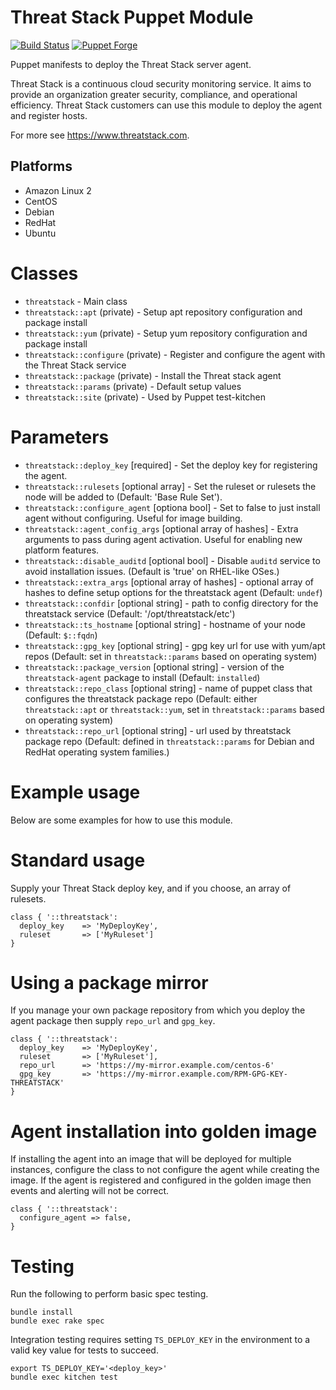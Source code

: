 Threat Stack Puppet Module
================

[![Build Status](https://travis-ci.org/threatstack/threatstack-puppet.svg?branch=master)][travis]
[![Puppet Forge](http://img.shields.io/puppetforge/v/threatstack/threatstack.svg)][module]

[travis]: https://travis-ci.org/threatstack/threatstack-puppet
[module]: https://forge.puppetlabs.com/threatstack/threatstack

Puppet manifests to deploy the Threat Stack server agent.

Threat Stack is a continuous cloud security monitoring service. It aims to provide an organization greater security, compliance, and operational efficiency.  Threat Stack customers can use this module to deploy the agent and register hosts.

For more see https://www.threatstack.com.

Platforms
---------

* Amazon Linux 2
* CentOS
* Debian
* RedHat
* Ubuntu

Classes
=======

* `threatstack` - Main class
* `threatstack::apt` (private) - Setup apt repository configuration and package install
* `threatstack::yum` (private) - Setup yum repository configuration and package install
* `threatstack::configure` (private) - Register and configure the agent with the Threat Stack service
* `threatstack::package` (private) - Install the Threat stack agent
* `threatstack::params` (private) - Default setup values
* `threatstack::site` (private) - Used by Puppet test-kitchen

Parameters
=====

* `threatstack::deploy_key` [required] - Set the deploy key for registering the agent.
* `threatstack::rulesets` [optional array] - Set the ruleset or rulesets the node will be added to (Default: 'Base Rule Set').
* `threatstack::configure_agent` [optiona bool] - Set to false to just install agent without configuring. Useful for image building.
* `threatstack::agent_config_args` [optional array of hashes] - Extra arguments to pass during agent activation. Useful for enabling new platform features.
* `threatstack::disable_auditd` [optional bool] - Disable `auditd` service to avoid installation issues. (Default is 'true' on RHEL-like OSes.)
* `threatstack::extra_args` [optional array of hashes] - optional array of hashes to define setup options for the threatstack agent (Default: `undef`)
* `threatstack::confdir` [optional string] - path to config directory for the threatstack service (Default: '/opt/threatstack/etc')
* `threatstack::ts_hostname` [optional string] - hostname of your node (Default: `$::fqdn`)
* `threatstack::gpg_key` [optional string] - gpg key url for use with yum/apt repos (Default: set in `threatstack::params` based on operating system)
* `threatstack::package_version` [optional string] - version of the `threatstack-agent` package to install (Default: `installed`)
* `threatstack::repo_class` [optional string] - name of puppet class that configures the threatstack package repo (Default: either `threatstack::apt` or `threatstack::yum`, set in `threatstack::params` based on operating system)
* `threatstack::repo_url` [optional string] - url used by threatstack package repo (Default: defined in `threatstack::params` for Debian and RedHat operating system families.)

Example usage
=====
Below are some examples for how to use this module.

Standard usage
===
Supply your Threat Stack deploy key, and if you choose, an array of rulesets.
```
class { '::threatstack':
  deploy_key    => 'MyDeployKey',
  ruleset       => ['MyRuleset']
}
```
Using a package mirror
===
If you manage your own package repository from which you deploy the agent package then supply `repo_url` and `gpg_key`.
```
class { '::threatstack':
  deploy_key    => 'MyDeployKey',
  ruleset       => ['MyRuleset'],
  repo_url      => 'https://my-mirror.example.com/centos-6'
  gpg_key       => 'https://my-mirror.example.com/RPM-GPG-KEY-THREATSTACK'
}
```

Agent installation into golden image
===
If installing the agent into an image that will be deployed for multiple instances, configure the class to not configure the agent while creating the image.  If the agent is registered and configured in the golden image then events and alerting will not be correct.
```
class { '::threatstack':
  configure_agent => false,
}
```

Testing
=======
Run the following to perform basic spec testing.
```
bundle install
bundle exec rake spec
```

Integration testing requires setting `TS_DEPLOY_KEY` in the environment to a valid key value for tests to succeed.
```
export TS_DEPLOY_KEY='<deploy_key>'
bundle exec kitchen test
```
